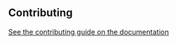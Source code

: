 ## Contributing

[See the contributing guide on the documentation](https://docs.lagon.app/contributing)
